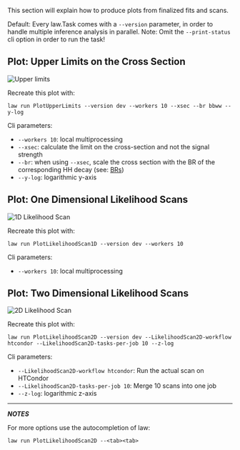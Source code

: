 This section will explain how to produce plots from finalized fits and scans.

Default: Every law.Task comes with a `--version` parameter, in order to handle multiple inference analysis in parallel.
Note: Omit the `--print-status` cli option in order to run the task!

## Plot: Upper Limits on the Cross Section

![Upper limits](images/limits__kl_n61_-30.0_30.0__xsec_brbbwwllvv_log.png)

Recreate this plot with:
```shell
law run PlotUpperLimits --version dev --workers 10 --xsec --br bbww --y-log
```

Cli parameters:

- `--workers 10`: local multiprocessing
- `--xsec`: calculate the limit on the cross-section and not the signal strength
- `--br`: when using `--xsec`, scale the cross section with the BR of the corresponding HH decay (see: [BRs](https://gitlab.cern.ch/hh/tools/inference/-/blob/master/dhi/config.py#L14-49))
- `--y-log`: logarithmic y-axis




## Plot: One Dimensional Likelihood Scans

![1D Likelihood Scan](images/nll1d__kl_n61_-30.0_30.0.png)

Recreate this plot with:
```shell
law run PlotLikelihoodScan1D --version dev --workers 10
```

Cli parameters:

- `--workers 10`: local multiprocessing



## Plot: Two Dimensional Likelihood Scans

![2D Likelihood Scan](images/nll2d__kl_n61_-30.0_30.0__kt_n41_-10.0_10.0__log.png)

Recreate this plot with:
```shell
law run PlotLikelihoodScan2D --version dev --LikelihoodScan2D-workflow htcondor --LikelihoodScan2D-tasks-per-job 10 --z-log
```

Cli parameters:

- `--LikelihoodScan2D-workflow htcondor`: Run the actual scan on HTCondor
- `--LikelihoodScan2D-tasks-per-job 10`: Merge 10 scans into one job
- `--z-log`: logarithmic z-axis


---
**_NOTES_**

For more options use the autocompletion of law:

```shell
law run PlotLikelihoodScan2D --<tab><tab>
```
